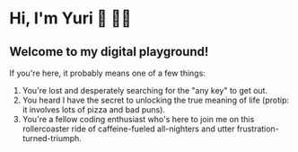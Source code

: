 # Hi, I'm Yuri 👋 👨‍💻
## Welcome to my digital playground!

If you're here, it probably means one of a few things:

1. You're lost and desperately searching for the "any key" to get out.
2. You heard I have the secret to unlocking the true meaning of life (protip: it involves lots of pizza and bad puns).
3. You're a fellow coding enthusiast who's here to join me on this rollercoaster ride of caffeine-fueled all-nighters and utter frustration-turned-triumph.
